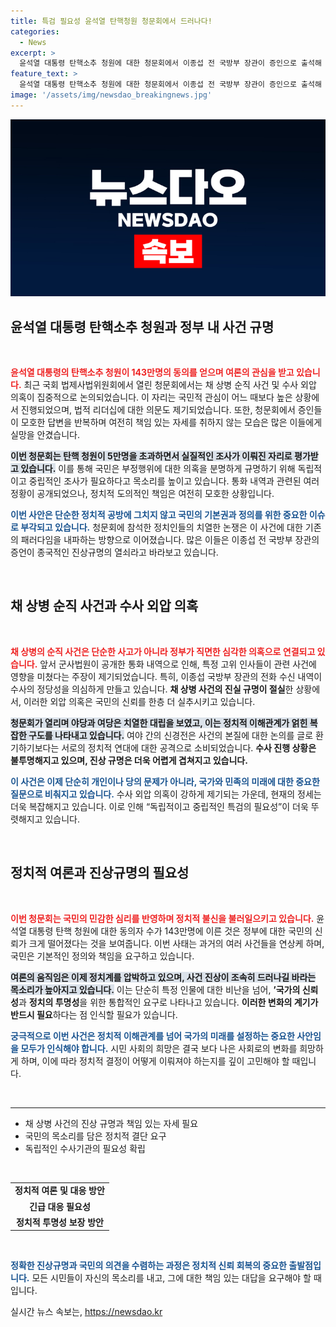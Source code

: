 ```yaml
---
title: 특검 필요성 윤석열 탄핵청원 청문회에서 드러나다!
categories:
  - News
excerpt: >
  윤석열 대통령 탄핵소추 청원에 대한 청문회에서 이종섭 전 국방부 장관이 증인으로 출석해 논란의 중심에 섰다. 수사 외압 의혹이 쟁점으로 떠오르며, 여야 양측의 충돌 속에 진상 규명이 지지부진한 상황이다. 
feature_text: >
  윤석열 대통령 탄핵소추 청원에 대한 청문회에서 이종섭 전 국방부 장관이 증인으로 출석해 논란의 중심에 섰다. 수사 외압 의혹이 쟁점으로 떠오르며, 여야 양측의 충돌 속에 진상 규명이 지지부진한 상황이다. 
image: '/assets/img/newsdao_breakingnews.jpg'
---
```


<p><img src="/assets/img/newsdao_breakingnews.jpg" alt="koreaapp 속보" /></p>

<h2 data-ke-size="size26">윤석열 대통령 탄핵소추 청원과 정부 내 사건 규명</h2>

<p data-ke-size="size16">&nbsp;</p>

<p><b><span style="color: #ee2323;">윤석열 대통령의 탄핵소추 청원이 143만명의 동의를 얻으며 여론의 관심을 받고 있습니다.</span></b> 최근 국회 법제사법위원회에서 열린 청문회에서는 채 상병 순직 사건 및 수사 외압 의혹이 집중적으로 논의되었습니다. 이 자리는 국민적 관심이 어느 때보다 높은 상황에서 진행되었으며, 법적 리더십에 대한 의문도 제기되었습니다. 또한, 청문회에서 증인들이 모호한 답변을 반복하며 여전히 책임 있는 자세를 취하지 않는 모습은 많은 이들에게 실망을 안겼습니다.</p>

<p><b><span style="background-color: #21538527;">이번 청문회는 탄핵 청원이 5만명을 초과하면서 실질적인 조사가 이뤄진 자리로 평가받고 있습니다.</span></b> 이를 통해 국민은 부정행위에 대한 의혹을 분명하게 규명하기 위해 독립적이고 중립적인 조사가 필요하다고 목소리를 높이고 있습니다. 통화 내역과 관련된 여러 정황이 공개되었으나, 정치적 도의적인 책임은 여전히 모호한 상황입니다.</p>

<p><b><span style="color: #1a5490;">이번 사안은 단순한 정치적 공방에 그치지 않고 국민의 기본권과 정의를 위한 중요한 이슈로 부각되고 있습니다.</span></b> 청문회에 참석한 정치인들의 치열한 논쟁은 이 사건에 대한 기존의 패러다임을 내파하는 방향으로 이어졌습니다. 많은 이들은 이종섭 전 국방부 장관의 증언이 종국적인 진상규명의 열쇠라고 바라보고 있습니다.</p>

<p data-ke-size="size16">&nbsp;</p>

<h2 data-ke-size="size26">채 상병 순직 사건과 수사 외압 의혹</h2>

<p data-ke-size="size16">&nbsp;</p>

<p><b><span style="color: #ee2323;">채 상병의 순직 사건은 단순한 사고가 아니라 정부가 직면한 심각한 의혹으로 연결되고 있습니다.</span></b> 앞서 군사법원이 공개한 통화 내역으로 인해, 특정 고위 인사들이 관련 사건에 영향을 미쳤다는 주장이 제기되었습니다. 특히, 이종섭 국방부 장관의 전화 수신 내역이 수사의 정당성을 의심하게 만들고 있습니다. <b>채 상병 사건의 진실 규명이 절실</b>한 상황에서, 이러한 외압 의혹은 국민의 신뢰를 한층 더 실추시키고 있습니다.</p>

<p><b><span style="background-color: #21538527;">청문회가 열리며 야당과 여당은 치열한 대립을 보였고, 이는 정치적 이해관계가 얽힌 복잡한 구도를 나타내고 있습니다.</span></b> 여야 간의 신경전은 사건의 본질에 대한 논의를 글로 환기하기보다는 서로의 정치적 연대에 대한 공격으로 소비되었습니다. <b>수사 진행 상황은 불투명해지고 있으며, 진상 규명은 더욱 어렵게 겹쳐지고 있습니다.</b></p>

<p><b><span style="color: #1a5490;">이 사건은 이제 단순히 개인이나 당의 문제가 아니라, 국가와 민족의 미래에 대한 중요한 질문으로 비춰지고 있습니다.</span></b> 수사 외압 의혹이 강하게 제기되는 가운데, 현재의 정세는 더욱 복잡해지고 있습니다. 이로 인해 “독립적이고 중립적인 특검의 필요성”이 더욱 뚜렷해지고 있습니다.</p>

<p data-ke-size="size16">&nbsp;</p>

<h2 data-ke-size="size26">정치적 여론과 진상규명의 필요성</h2>

<p data-ke-size="size16">&nbsp;</p>

<p><b><span style="color: #ee2323;">이번 청문회는 국민의 민감한 심리를 반영하며 정치적 불신을 불러일으키고 있습니다.</span></b> 윤석열 대통령 탄핵 청원에 대한 동의자 수가 143만명에 이른 것은 정부에 대한 국민의 신뢰가 크게 떨어졌다는 것을 보여줍니다. 이번 사태는 과거의 여러 사건들을 연상케 하며, 국민은 기본적인 정의와 책임을 요구하고 있습니다.</p>

<p><b><span style="background-color: #21538527;">여론의 움직임은 이제 정치계를 압박하고 있으며, 사건 진상이 조속히 드러나길 바라는 목소리가 높아지고 있습니다.</span></b> 이는 단순히 특정 인물에 대한 비난을 넘어, <strong>’국가의 신뢰성</strong>과 <strong>정치의 투명성</strong>을 위한 통합적인 요구로 나타나고 있습니다. <b>이러한 변화의 계기가 반드시 필요</b>하다는 점 인식할 필요가 있습니다.</p>

<p><b><span style="color: #1a5490;">궁극적으로 이번 사건은 정치적 이해관계를 넘어 국가의 미래를 설정하는 중요한 사안임을 모두가 인식해야 합니다.</span></b> 시민 사회의 희망은 결국 보다 나은 사회로의 변화를 희망하게 하며, 이에 따라 정치적 결정이 어떻게 이뤄져야 하는지를 깊이 고민해야 할 때입니다.</p>

<p data-ke-size="size16">&nbsp;</p>

<hr />

<ul>
  <li>채 상병 사건의 진상 규명과 책임 있는 자세 필요</li>
  <li>국민의 목소리를 담은 정치적 결단 요구</li>
  <li>독립적인 수사기관의 필요성 확립</li>
</ul>

<p data-ke-size="size16">&nbsp;</p>

<table style="width: 100%;">
  <tr>
    <td style="text-align: center; height: 17px;"><b>정치적 여론 및 대응 방안</b></td>
  </tr>
  <tr>
    <td style="text-align: center; height: 17px;"><b>긴급 대응 필요성</b></td>
  </tr>
  <tr>
    <td style="text-align: center; height: 17px;"><b>정치적 투명성 보장 방안</b></td>
  </tr>
</table>

<p data-ke-size="size16">&nbsp;</p>

<p><b><span style="color: #1a5490;">정확한 진상규명과 국민의 의견을 수렴하는 과정은 정치적 신뢰 회복의 중요한 출발점입니다.</span></b> 모든 시민들이 자신의 목소리를 내고, 그에 대한 책임 있는 대답을 요구해야 할 때입니다.</p>
실시간 뉴스 속보는, <a href="https://newsdao.kr" rel="dofollow">https://newsdao.kr</a>


